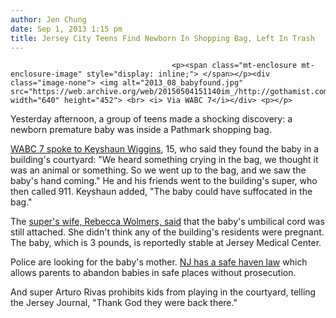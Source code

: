 ```yaml
---
author: Jen Chung
date: Sep 1, 2013 1:15 pm
title: Jersey City Teens Find Newborn In Shopping Bag, Left In Trash
---
```


	
										<p><span class="mt-enclosure mt-enclosure-image" style="display: inline;"> </span></p><div class="image-none"> <img alt="2013_08_babyfound.jpg" src="https://web.archive.org/web/20150504151140im_/http://gothamist.com/attachments/jen/2013_08_babyfound.jpg" width="640" height="452"> <br> <i> Via WABC 7</i></div> <p></p>

<p>Yesterday afternoon, a group of teens made a shocking discovery: a newborn premature baby was inside a Pathmark shopping bag.</p>

<p><a href="https://web.archive.org/web/20150504151140/http://abclocal.go.com/wabc/story?section=news/local/new_jersey&amp;id=9226107">WABC 7 spoke to Keyshaun Wiggins</a>, 15, who said they found the baby in a building&apos;s courtyard: &quot;We heard something crying in the bag, we thought it was an animal or something. So we went up to the bag, and we saw the baby&apos;s hand coming.&quot; He and his friends went to the building&apos;s super, who then called 911. Keyshaun added, &quot;The baby could have suffocated in the bag.&quot;</p>

<p>The <a href="https://web.archive.org/web/20150504151140/http://www.nj.com/hudson/index.ssf/2013/08/newborn_baby_abandoned_in_jersey_city_and_left_in_garbage.html">super&apos;s wife, Rebecca Wolmers, said</a> that the baby&apos;s umbilical cord was still attached. She didn&apos;t think any of the building&apos;s residents were pregnant. The baby, which is 3 pounds, is reportedly stable at Jersey Medical Center. </p>

<p>Police are looking for the baby&apos;s mother. <a href="https://web.archive.org/web/20150504151140/http://njsafehaven.org/">NJ has a safe haven law</a> which allows parents to abandon babies in safe places without prosecution.</p>

<p>And super Arturo Rivas prohibits kids from playing in the courtyard, telling the Jersey Journal, &quot;Thank God they were back there.&quot;</p>					
										
									
				
